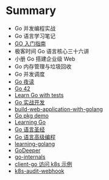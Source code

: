 # Summary
- Go 并发编程实战
- Go 语言学习笔记
- [GO 入门指南](https://github.com/Unknwon/the-way-to-go_ZH_CN)
- 极客时间 Go 语言核心三十六讲
- 小册 Go 搭建企业级 Web
- Go 内存管理与垃圾回收
- Go 并发调度
- [Go 夜读](https://github.com/developer-learning/reading-go)
- [Go 42](https://github.com/ffhelicopter/Go42)
- [Learn Go with tests](https://github.com/quii/learn-go-with-tests)
- [Go 实战开发](https://github.com/astaxie/go-best-practice)
- [build-web-application-with-golang](https://github.com/astaxie/build-web-application-with-golang)
- [Go pkg demo](https://github.com/astaxie/gopkg)
- [Learning Go](https://github.com/mikespook/Learning-Go-zh-cn)
- [Go 语言圣经](https://docs.hacknode.org/gopl-zh/index.html)
- [Go 语言高级编程](https://chai2010.gitbooks.io/advanced-go-programming-book/content/)
- [learning-golang](https://github.com/yangwenmai/learning-golang)
- [GoDeeper](https://github.com/Miej/GoDeeper)
- [go-internals](https://github.com/go-internals-cn/go-internals)
- [client-go 访问 k8s 示例](https://github.com/owenliang/k8s-client-go)
- [k8s-audit-webhook](https://github.com/gosoon/k8s-audit-webhook)